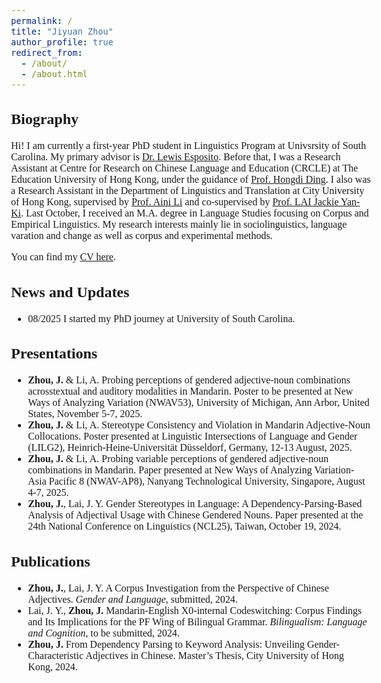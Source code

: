 ```yaml
---
permalink: /
title: "Jiyuan Zhou"
author_profile: true
redirect_from: 
  - /about/
  - /about.html
---
```


<style>
  body {
    font-family: Georgia, serif;
    font-size: 16px;
  }
</style>

## Biography
Hi! I am currently a first-year PhD student in Linguistics Program at Univsrsity of South Carolina. My primary advisor is [Dr. Lewis Esposito](https://sites.google.com/view/lewisesposito/home).
Before that, I was a Research Assistant at Centre for Research on Chinese Language and Education (CRCLE) at The Education University of Hong Kong, under the guidance of [Prof. Hongdi Ding](https://pappl.eduhk.hk/rich/web/person.xhtml?pid=295523&name=DING-Hongdi). I also was a Research Assistant in the Department of Linguistics and Translation at City University of Hong Kong, supervised by [Prof. Aini Li](https://ainili-linguist.github.io/index.html) and co-supervised by [Prof. LAI Jackie Yan-Ki](https://sites.google.com/view/jyklai).
Last October, I received an M.A. degree in Language Studies focusing on Corpus and Empirical Linguistics. My research interests mainly lie in sociolinguistics, language varation and change as well as corpus and experimental methods.

You can find my [CV here](https://jiyuan-zhou.github.io/cv/).

## News and Updates
- 08/2025 I started my PhD journey at University of South Carolina.

## Presentations
- **Zhou, J.** & Li, A. Probing perceptions of gendered adjective-noun combinations acrosstextual and auditory modalities in Mandarin. Poster to be presented at New Ways of Analyzing Variation (NWAV53), University of Michigan, Ann Arbor, United States, November 5-7, 2025.
- **Zhou, J.** & Li, A. Stereotype Consistency and Violation in Mandarin Adjective-Noun Collocations. Poster presented at Linguistic Intersections of Language and Gender (LILG2), Heinrich-Heine-Universität Düsseldorf, Germany, 12-13 August, 2025.
- **Zhou, J.** & Li, A. Probing variable perceptions of gendered adjective-noun combinations in Mandarin. Paper presented at New Ways of Analyzing Variation-Asia Pacific 8 (NWAV-AP8), Nanyang Technological University, Singapore, August 4-7, 2025.
-	**Zhou, J.**, Lai, J. Y. Gender Stereotypes in Language: A Dependency-Parsing-Based Analysis of Adjectival Usage with Chinese Gendered Nouns. Paper presented at the 24th National Conference on Linguistics (NCL25), Taiwan, October 19, 2024.

## Publications
-	**Zhou, J.**, Lai, J. Y. A Corpus Investigation from the Perspective of Chinese Adjectives. *Gender and Language*, submitted, 2024.
-	Lai, J. Y., **Zhou, J.** Mandarin-English X0-internal Codeswitching: Corpus Findings and Its Implications for the PF Wing of Bilingual Grammar. *Bilingualism: Language and Cognition*, to be submitted, 2024.
-	**Zhou, J.** From Dependency Parsing to Keyword Analysis: Unveiling Gender-Characteristic Adjectives in Chinese. Master’s Thesis, City University of Hong Kong, 2024.

